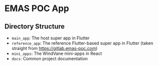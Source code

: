 # EMAS POC App

## Directory Structure
+ `main_app`: The host super app in Flutter
+ `reference_app`: The reference Flutter-based super app in Flutter (taken straight from https://gitlab.emas-poc.com)
+ `mini_apps`: The WindVane mini-apps in React
+ `docs`: Common project documentation

